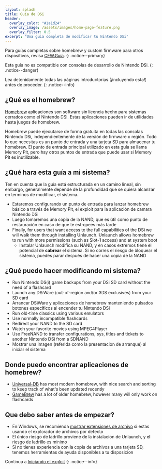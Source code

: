 ```yaml
---
layout: splash
title: Guía de DSi
header:
  overlay_color: "#1a1d24"
  overlay_image: /assets/images/home-page-feature.png
  overlay_filter: 0.5
excerpt: "Una guia completa de modificar tu Nintendo DSi"
---
```


Para guías completas sobre homebrew y custom firmware para otros dispositivos, revisa [CFW.Guía](https://cfw.guide/).
{: .notice--primary}

Esta guía no es compatible con consolas de desarrollo de Nintendo DSi.
{: .notice--danger}

Lea detenidamente todas las páginas introductorias (¡incluyendo esta!) antes de proceder.
{: .notice--info}

## ¿Qué es el homebrew?

[Homebrew](https://en.wikipedia.org/wiki/Homebrew_(video_games)) aplicaciones son software sin licencia hecho para sistemas cerrados como el Nintendo DSi. Estas aplicaciones pueden ir de utilidades hasta juegos de homebrew.

Homebrew puede ejecutarse de forma gratuita en todas las consolas Nintendo DSi, independientemente de la versión de firmware o región. Todo lo que necesitas es un punto de entrada y una tarjeta SD para almacenar tu homebrew. El punto de entrada principal utilizado en esta guía se llama Memory Pit, pero hay otros puntos de entrada que puede usar si Memory Pit es inutilizable.

## ¿Qué hara esta guía a mi sistema?

Ten en cuenta que la guía está estructurada en un camino lineal, sin embargo, generalmente depende de la profundidad que se quiera alcanzar en terminos de modificar, el sistema.

- Estaremos configurando un punto de entrada para lanzar homebrew básico a través de Memory Pit, el exploit para la aplicación de camara Nintendo DSi
- Luego tomaremos una copia de la NAND, que es útil como punto de restauración en caso de que te estropees más tarde
- Finally, for users that want access to the full capabilities of the DSi we will walk them through installing Unlaunch. Unlaunch allows homebrew to run with more permissions (such as Slot-1 access) and at system boot
   - Instalar Unlaunch modifica su NAND, y en casos extremos tiene el potencial de **cabrear** el sistema. Si no corres el riesgo de bloquear el sistema, puedes parar después de hacer una copia de la NAND

## ¿Qué puedo hacer modificando mi sistema?

- Run Nintendo DS(i) game backups from your DSi SD card without the need of a flashcard
- Launch any DSiWare (out-of-region and/or 3DS exclusives) from your SD card
- Arrancar DSiWare y aplicaciones de homebrew manteniendo pulsados botones específicos al encender tu Nintendo DSi
- Run old-time classics using various emulators
- Use normally incompatible flashcards
- Redirect your NAND to the SD card
- Watch your favorite movies using MPEG4Player
- Use FreeNAND to transfer configurations, sys, titles and tickets to another Nintendo DSi from a SDNAND
- Mostrar una imagen (referida como la presentacion de arranque) al iniciar el sistema

## Donde puedo encontrar aplicaciones de homebrew?

- [Universal-DB](https://db.universal-team.net/ds) has most modern homebrew, with nice search and sorting to keep track of what's been updated recently
- [GameBrew](https://www.gamebrew.org/wiki/List_of_all_DS_homebrew) has a lot of older homebrew, however many will only work on flashcards

## Que debo saber antes de empezar?

- En Windows, se recomienda [mostrar extensiones de archivo](file-extensions-%28windows%29) si estas usando el explorador de archivos por defecto
- El único riesgo de ladrillo proviene de la instalacion de Unlaunch, y el riesgo de ladrillo es mínimo
- Si no tienes experiencia con la copia de archivos a una tarjeta SD, tenemos herramientas de ayuda disponibles a tu disposicion

Continua a [Iniciando el exploit](launching-the-exploit)
{: .notice--info}
